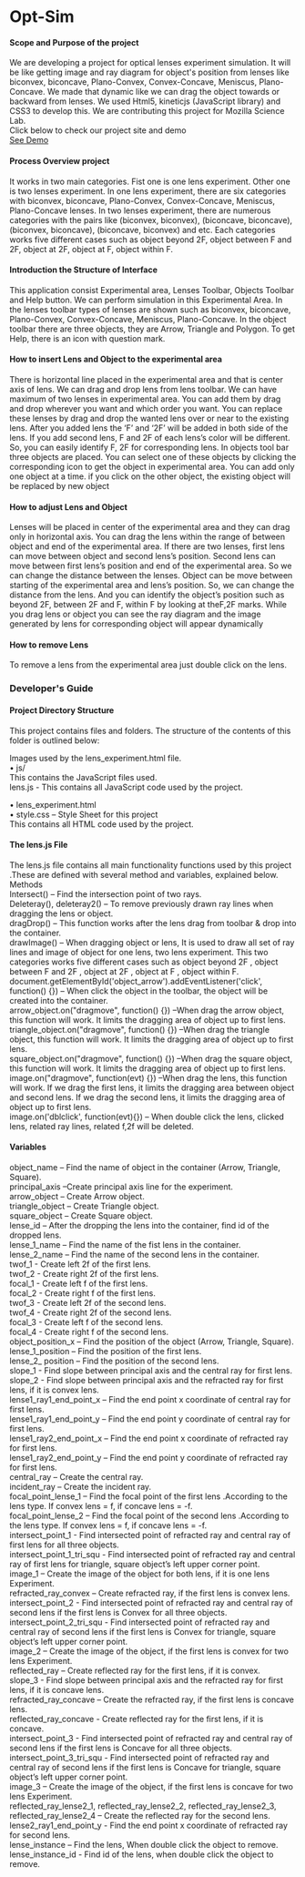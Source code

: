 # Opt-Sim
<h4>  Scope and Purpose of the project </h4>

We are developing a project for optical lenses experiment simulation.
It will be like getting image and ray diagram for object's position from lenses like biconvex, biconcave, 
Plano-Convex, Convex-Concave, Meniscus, Plano-Concave.
We made that dynamic like we can drag the object towards or backward from lenses.
We used Html5, kineticjs (JavaScript library) and CSS3 to develop this.
We are contributing this project for Mozilla Science Lab.<br/>
Click below to check our project site and demo<br/>
<a class="btn btn-primary btn-lg" href="http://uojopendesk.com/opt-sim/" role="button">See Demo</a></p>

<h4>	Process Overview project </h4>
  
It works in two main categories. Fist one is one lens experiment. Other one is two lenses experiment.
In one lens experiment, there are six categories with biconvex, biconcave, Plano-Convex, Convex-Concave,
Meniscus, Plano-Concave lenses. In two lenses experiment, there are numerous categories with the pairs like
(biconvex, biconvex), (biconcave, biconcave), (biconvex, biconcave), (biconcave, biconvex) and etc. 
Each categories works five different cases such as object beyond 2F, object between F and 2F, object at 2F, 
object at F, object within F.

<h4>	Introduction the Structure of Interface </h4>
This application consist Experimental area, Lenses Toolbar, Objects Toolbar and Help button.
We can perform simulation in this Experimental Area.
In the lenses toolbar types of lenses are shown such as biconvex, biconcave, Plano-Convex, Convex-Concave,
Meniscus, Plano-Concave. 
In the object toolbar there are three objects, they are Arrow, Triangle and Polygon.
To get Help, there is an icon with question mark. 

<h4>How to insert Lens and Object to the experimental	area </h4>

There is horizontal line placed in the experimental area and that is center axis of lens. 
We can drag and drop lens from lens toolbar. We can have maximum of two lenses in experimental area.
You can add them by drag and drop wherever you want and which order you want. You can replace these lenses
by drag and drop the wanted lens over or near to the existing lens. After you added lens the ‘F’ and ‘2F’ will 
be added in both side of the lens. If you add second lens, F and 2F of each lens’s color will be different.
So, you can easily identify F, 2F for corresponding lens. 
In objects tool bar three objects are placed. You can select one of these objects by clicking the 
corresponding icon to get the object in experimental area. You can add only one object at a time. 
if you click on the other object, the existing object will be replaced by new object


<h4>	How to adjust Lens and Object </h4>
Lenses will be placed in center of the experimental area and they can drag only in horizontal axis. You can drag the lens within the range of between object and end of the experimental area. If there are two lenses, first lens can move between object and second lens’s position. Second lens can move between first lens’s position and end of the experimental area. So we can change the distance between the lenses. 
Object can be move between starting of the experimental area and lens’s position. So, we can change the distance from the lens. And you can identify the object’s position such as beyond 2F, between 2F and F, within F by looking at theF,2F marks. 
While you drag lens or object you can see the ray diagram and the image generated by lens for corresponding object will appear dynamically

<h4>	How to remove Lens  </h4>
To remove a lens from the experimental area just double click on the lens. 

<h3> Developer's Guide </h3>

<h4> Project Directory Structure </h4>

This project contains files and folders. The structure of the contents of this folder is outlined below:<br/>

Images used by the lens_experiment.html file.<br/>
•	js/<br/>
This contains the JavaScript files used.<br/>
lens.js - This contains all JavaScript code used by the project.<br/>

•	lens_experiment.html<br/>
•	style.css – Style Sheet for this project<br/>
This contains all HTML code used by the project.<br/>

<h4> The lens.js File </h4>

The lens.js file contains all main functionality functions used by this project .These are defined with several method and variables, explained below.
Methods<br/>
Intersect() – Find the intersection point of two rays.<br/>
Deleteray(), deleteray2() – To remove previously drawn ray lines when dragging the lens or object.<br/>
dragDrop() – This function works after the lens drag from toolbar & drop into the container.<br/>
drawImage() – When dragging object or lens, It is used to draw all set of ray lines and image of object for one lens, two lens experiment. This two categories works five different cases such as object beyond 2F , object between F and 2F , object at 2F , object at F , object within F.<br/>
document.getElementById('object_arrow').addEventListener('click', function() {}) – When click the object in the toolbar, the object will be created into the container.<br/>
arrow_object.on("dragmove", function() {}) –When drag the arrow object, this function will work. It limits the dragging area of object up to first lens.<br/>
triangle_object.on("dragmove", function() {}) –When drag the triangle object, this function will work. It limits the dragging area of object up to first lens.<br/>
square_object.on("dragmove", function() {}) –When drag the square object, this function will work. It limits the dragging area of object up to first lens.<br/>
image.on("dragmove", function(evt) {}) –When drag the lens, this function will work. If we drag the first lens, it limits the dragging area between object and second lens. If we drag the second lens, it limits the dragging area of object up to first lens.<br/>
image.on('dblclick', function(evt){}) – When double click the lens, clicked lens, related ray lines, related f,2f  will be deleted.<br/>

<h4> Variables </h4>

object_name – Find the name of object in the container (Arrow, Triangle, Square).<br/>
principal_axis –Create principal axis line for the experiment.<br/>
arrow_object – Create Arrow object.<br/>
triangle_object – Create Triangle object.<br/>
square_object – Create Square object.<br/>
lense_id – After the dropping the lens into the container, find id of the dropped lens.<br/>
lense_1_name – Find the name of the fist lens in the container.<br/>
lense_2_name – Find the name of the second lens in the container.<br/>
twof_1 - Create left 2f of the first lens.<br/>
twof_2 - Create right 2f of the first lens.<br/>
focal_1 - Create left f of the first lens.<br/>
focal_2 - Create right f of the first lens.<br/>
twof_3 - Create left 2f of the second lens.<br/>
twof_4 - Create right 2f of the second lens.<br/>
focal_3 - Create left f of the second lens.<br/>
focal_4 - Create right f of the second lens.<br/>
object_position_x – Find the position of the object (Arrow, Triangle, Square).<br/>
lense_1_position – Find the position of the first lens.<br/>
lense_2_ position – Find the position of the second lens.<br/>
slope_1 - Find slope between principal axis and the central ray for first lens.<br/>
slope_2 - Find slope between principal axis and the refracted ray for first lens, if it is convex lens.<br/>
lense1_ray1_end_point_x – Find the end point x coordinate of central ray for first lens.<br/>
lense1_ray1_end_point_y – Find the end point y coordinate of central ray for first lens.<br/>
lense1_ray2_end_point_x – Find the end point x coordinate of refracted ray for first lens.<br/>
lense1_ray2_end_point_y – Find the end point y coordinate of refracted ray for first lens.<br/>
central_ray – Create the central ray.<br/>
incident_ray – Create the incident ray.<br/>
focal_point_lense_1 – Find the focal point of the first lens .According to the lens type. If convex lens = f, if concave lens = -f.<br/>
focal_point_lense_2 – Find the focal point of the second lens .According to the lens type. If convex lens = f, if concave lens = -f.<br/>
intersect_point_1 - Find intersected point of refracted ray and central ray of first lens for all three objects.<br/>
intersect_point_1_tri_squ - Find intersected point of refracted ray and central ray of first lens for triangle, square object’s left upper corner point.<br/>
image_1 – Create the image of the object for both lens, if it is one lens Experiment.<br/>
refracted_ray_convex – Create refracted ray, if the first lens is convex lens.<br/>
intersect_point_2 - Find intersected point of refracted ray and central ray of second lens if the first lens is Convex for all three objects.<br/>
intersect_point_2_tri_squ - Find intersected point of refracted ray and central ray of second lens if the first lens is Convex for triangle, square object’s left upper corner point.<br/>
image_2 – Create the image of the object, if the first lens is convex for two lens Experiment.<br/>
reflected_ray – Create reflected ray for the first lens, if it is convex.<br/>
slope_3 - Find slope between principal axis and the refracted ray for first lens, if it is concave lens.<br/>
refracted_ray_concave  – Create the refracted ray, if the first lens is concave lens.<br/>
reflected_ray_concave - Create reflected ray for the first lens, if it is concave.<br/>
intersect_point_3 - Find intersected point of refracted ray and central ray of second lens if the first lens is Concave for all three objects.<br/>
intersect_point_3_tri_squ - Find intersected point of refracted ray and central ray of second lens if the first lens is Concave for triangle, square object’s left upper corner point.<br/>
image_3 – Create the image of the object, if the first lens is concave for two lens Experiment.<br/>
reflected_ray_lense2_1, reflected_ray_lense2_2, reflected_ray_lense2_3, reflected_ray_lense2_4 – Create the reflected ray for the second lens.<br/>
lense2_ray1_end_point_y - Find the end point x coordinate of refracted ray for second lens.<br/>
lense_instance – Find the lens, When double click the object to remove.<br/>
lense_instance_id - Find id of the lens, when double click the object to remove.<br/>




